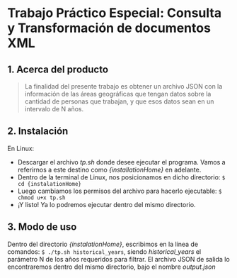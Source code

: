 # Trabajo Práctico Especial: Consulta y Transformación de documentos XML 
## 1. Acerca del producto
> La finalidad del presente trabajo es obtener un archivo JSON con la información de las áreas geográficas que tengan datos sobre la cantidad de personas que trabajan, y que esos datos sean en un intervalo de N años.
## 2. Instalación
En Linux:
* Descargar el archivo *tp.sh* donde desee ejecutar el programa. Vamos a referirnos a este destino como *{installationHome}* en adelante.
* Dentro de la terminal de Linux, nos posicionamos en dicho directorio: `$ cd {instalationHome}`
* Luego cambiamos los permisos del archivo para hacerlo ejecutable: `$ chmod u+x tp.sh`
* ¡Y listo! Ya lo podremos ejecutar dentro del mismo directorio.
## 3. Modo de uso
Dentro del directorio *{instalationHome}*, escribimos en la línea de comandos: `$ ./tp.sh historical_years`, siendo *historical_years* el parámetro N de los años requeridos para filtrar. El archivo JSON de salida lo encontraremos dentro del mismo directorio, bajo el nombre *output.json*
